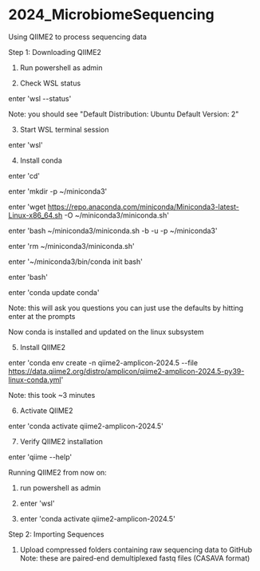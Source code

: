 # 2024_MicrobiomeSequencing
Using QIIME2 to process sequencing data

Step 1: Downloading QIIME2

1. Run powershell as admin

2. Check WSL status

enter 'wsl --status'

Note: you should see "Default Distribution: Ubuntu Default Version: 2" 

3. Start WSL terminal session

enter 'wsl'

4. Install conda

enter 'cd'

enter 'mkdir -p ~/miniconda3'

enter 'wget https://repo.anaconda.com/miniconda/Miniconda3-latest-Linux-x86_64.sh -O ~/miniconda3/miniconda.sh'

enter 'bash ~/miniconda3/miniconda.sh -b -u -p ~/miniconda3'

enter 'rm ~/miniconda3/miniconda.sh'

enter '~/miniconda3/bin/conda init bash'

enter 'bash'

enter 'conda update conda'

Note: this will ask you questions you can just use the defaults by hitting enter at the prompts

Now conda is installed and updated on the linux subsystem

5. Install QIIME2

enter 'conda env create -n qiime2-amplicon-2024.5 --file https://data.qiime2.org/distro/amplicon/qiime2-amplicon-2024.5-py39-linux-conda.yml'

Note: this took ~3 minutes

6. Activate QIIME2

enter 'conda activate qiime2-amplicon-2024.5'

7. Verify QIIME2 installation

enter 'qiime --help'
  

Running QIIME2 from now on:

1. run powershell as admin

2. enter 'wsl'

3. enter 'conda activate qiime2-amplicon-2024.5'


Step 2: Importing Sequences

1. Upload compressed folders containing raw sequencing data to GitHub
Note: these are paired-end demultiplexed fastq files (CASAVA format)
